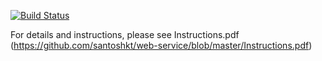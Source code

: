 [![Build Status](https://travis-ci.org/santoshkt/cdetsd123.png?branch=master)](https://travis-ci.org/santoshkt/cdetsd123)

For details and instructions, please see Instructions.pdf (https://github.com/santoshkt/web-service/blob/master/Instructions.pdf)

